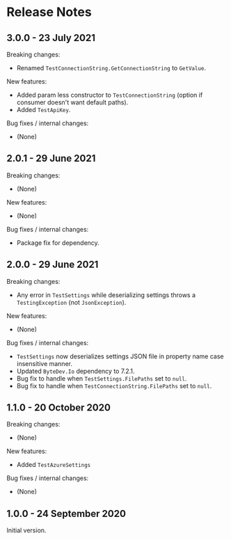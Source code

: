 # Release Notes

## 3.0.0 - 23 July 2021

Breaking changes:
- Renamed `TestConnectionString.GetConnectionString` to `GetValue`.

New features:
- Added param less constructor to `TestConnectionString` (option if consumer doesn't want default paths).
- Added `TestApiKey`.

Bug fixes / internal changes:
- (None)

## 2.0.1 - 29 June 2021

Breaking changes:
- (None)

New features:
- (None)

Bug fixes / internal changes:
- Package fix for dependency.

## 2.0.0 - 29 June 2021

Breaking changes:
- Any error in `TestSettings` while deserializing settings throws a `TestingException` (not `JsonException`).

New features:
- (None)

Bug fixes / internal changes:
- `TestSettings` now deserializes settings JSON file in property name case insensitive manner.
- Updated `ByteDev.Io` dependency to 7.2.1.
- Bug fix to handle when `TestSettings.FilePaths` set to `null`.
- Bug fix to handle when `TestConnectionString.FilePaths` set to `null`.

## 1.1.0 - 20 October 2020

Breaking changes:
- (None)

New features:
- Added `TestAzureSettings`

Bug fixes / internal changes:
- (None)

## 1.0.0 - 24 September 2020

Initial version.
